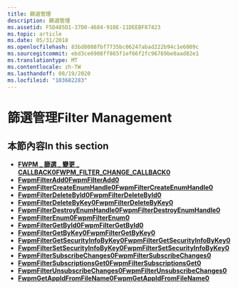 ```yaml
---
title: 篩選管理
description: 篩選管理
ms.assetid: F5D485D1-37D0-4684-910E-11DEEBF87423
ms.topic: article
ms.date: 05/31/2018
ms.openlocfilehash: 83bd8088fbf7735bc06247abad222b94c1e6009c
ms.sourcegitcommit: ebd3ce6908ff865f1ef66f2fc96769be0aad82e1
ms.translationtype: MT
ms.contentlocale: zh-TW
ms.lasthandoff: 08/19/2020
ms.locfileid: "103682283"
---
```

# <a name="filter-management"></a><span data-ttu-id="6570e-103">篩選管理</span><span class="sxs-lookup"><span data-stu-id="6570e-103">Filter Management</span></span>

## <a name="in-this-section"></a><span data-ttu-id="6570e-104">本節內容</span><span class="sxs-lookup"><span data-stu-id="6570e-104">In this section</span></span>

-   [<span data-ttu-id="6570e-105">**FWPM \_ 篩選 \_ 變更 \_ CALLBACK0**</span><span class="sxs-lookup"><span data-stu-id="6570e-105">**FWPM\_FILTER\_CHANGE\_CALLBACK0**</span></span>](/windows/win32/api/fwpmu/nc-fwpmu-fwpm_filter_change_callback0)
-   [<span data-ttu-id="6570e-106">**FwpmFilterAdd0**</span><span class="sxs-lookup"><span data-stu-id="6570e-106">**FwpmFilterAdd0**</span></span>](/windows/desktop/api/Fwpmu/nf-fwpmu-fwpmfilteradd0)
-   [<span data-ttu-id="6570e-107">**FwpmFilterCreateEnumHandle0**</span><span class="sxs-lookup"><span data-stu-id="6570e-107">**FwpmFilterCreateEnumHandle0**</span></span>](/windows/desktop/api/Fwpmu/nf-fwpmu-fwpmfiltercreateenumhandle0)
-   [<span data-ttu-id="6570e-108">**FwpmFilterDeleteById0**</span><span class="sxs-lookup"><span data-stu-id="6570e-108">**FwpmFilterDeleteById0**</span></span>](/windows/desktop/api/Fwpmu/nf-fwpmu-fwpmfilterdeletebyid0)
-   [<span data-ttu-id="6570e-109">**FwpmFilterDeleteByKey0**</span><span class="sxs-lookup"><span data-stu-id="6570e-109">**FwpmFilterDeleteByKey0**</span></span>](/windows/desktop/api/Fwpmu/nf-fwpmu-fwpmfilterdeletebykey0)
-   [<span data-ttu-id="6570e-110">**FwpmFilterDestroyEnumHandle0**</span><span class="sxs-lookup"><span data-stu-id="6570e-110">**FwpmFilterDestroyEnumHandle0**</span></span>](/windows/desktop/api/Fwpmu/nf-fwpmu-fwpmfilterdestroyenumhandle0)
-   [<span data-ttu-id="6570e-111">**FwpmFilterEnum0**</span><span class="sxs-lookup"><span data-stu-id="6570e-111">**FwpmFilterEnum0**</span></span>](/windows/desktop/api/Fwpmu/nf-fwpmu-fwpmfilterenum0)
-   [<span data-ttu-id="6570e-112">**FwpmFilterGetById0**</span><span class="sxs-lookup"><span data-stu-id="6570e-112">**FwpmFilterGetById0**</span></span>](/windows/desktop/api/Fwpmu/nf-fwpmu-fwpmfiltergetbyid0)
-   [<span data-ttu-id="6570e-113">**FwpmFilterGetByKey0**</span><span class="sxs-lookup"><span data-stu-id="6570e-113">**FwpmFilterGetByKey0**</span></span>](/windows/desktop/api/Fwpmu/nf-fwpmu-fwpmfiltergetbykey0)
-   [<span data-ttu-id="6570e-114">**FwpmFilterGetSecurityInfoByKey0**</span><span class="sxs-lookup"><span data-stu-id="6570e-114">**FwpmFilterGetSecurityInfoByKey0**</span></span>](/windows/desktop/api/Fwpmu/nf-fwpmu-fwpmfiltergetsecurityinfobykey0)
-   [<span data-ttu-id="6570e-115">**FwpmFilterSetSecurityInfoByKey0**</span><span class="sxs-lookup"><span data-stu-id="6570e-115">**FwpmFilterSetSecurityInfoByKey0**</span></span>](/windows/desktop/api/Fwpmu/nf-fwpmu-fwpmfiltersetsecurityinfobykey0)
-   [<span data-ttu-id="6570e-116">**FwpmFilterSubscribeChanges0**</span><span class="sxs-lookup"><span data-stu-id="6570e-116">**FwpmFilterSubscribeChanges0**</span></span>](/windows/desktop/api/Fwpmu/nf-fwpmu-fwpmfiltersubscribechanges0)
-   [<span data-ttu-id="6570e-117">**FwpmFilterSubscriptionsGet0**</span><span class="sxs-lookup"><span data-stu-id="6570e-117">**FwpmFilterSubscriptionsGet0**</span></span>](/windows/desktop/api/Fwpmu/nf-fwpmu-fwpmfiltersubscriptionsget0)
-   [<span data-ttu-id="6570e-118">**FwpmFilterUnsubscribeChanges0**</span><span class="sxs-lookup"><span data-stu-id="6570e-118">**FwpmFilterUnsubscribeChanges0**</span></span>](/windows/desktop/api/Fwpmu/nf-fwpmu-fwpmfilterunsubscribechanges0)
-   [<span data-ttu-id="6570e-119">**FwpmGetAppIdFromFileName0**</span><span class="sxs-lookup"><span data-stu-id="6570e-119">**FwpmGetAppIdFromFileName0**</span></span>](/windows/desktop/api/Fwpmu/nf-fwpmu-fwpmgetappidfromfilename0)

 

 
